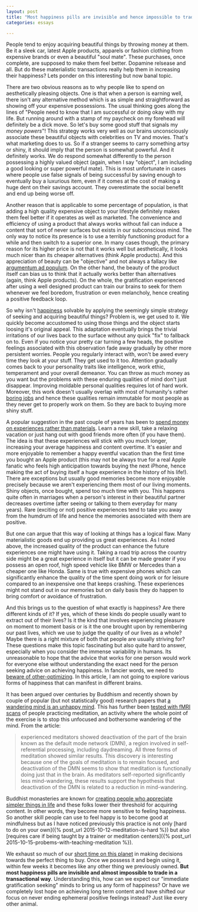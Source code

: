 ```yaml
---
layout: post
title: "Most happiness pills are invisible and hence impossible to trade"
categories: essays

---
```


People tend to enjoy acquiring beautiful things by throwing money at them. Be it a sleek car, latest Apple products, apparels or fashion clothing from expensive brands or even a beautiful "soul mate". These purchases, once complete, are supposed to make them feel better. Dopamine relsease and all. But do these materialistic transactions really help them in increasing their happiness? Lets ponder on this interesting but now banal topic.

There are two obvious reasons as to why people like to spend on aesthetically pleasing objects. One is that when a person is earning well, there isn't any alternative method which is as simple and straightforward as showing off your expensive possessions. The usual thinking goes along the lines of "People need to know that I am successful or doing okay with my life. But running around with a stamp of my paycheck on my forehead will definitely be a dick move. So let's buy some good stuff that signals my *money powers*"! This strategy works very well as our brains unconsciously associate these beautiful objects with celebrities on TV and movies. That's what marketing does to us. So if a stranger seems to carry something artsy or shiny, it should imply that the person is somewhat powerful. And it definitely works. We do respond somewhat differently to the person possessing a highly valued object (again, when I say "object", I am including a good looking or super powerful mate). This is most unfortunate in cases where people use false signals of being successful by saving enough to eventually buy a luxurious item, even if it comes at the cost of making a huge dent on their savings account. They overestimate the social benefit and end up being worse off.

Another reason that is applicable to some percentage of population, is that adding a high quality expensive object to your lifestyle definitely makes them feel better if it operates as well as marketed. The convenience and efficiency of using a product that always works without fail can induce a content that sort of never surfaces but exists in our subconscious mind. The only way to notice its presence is to use a terribly functioning product for a while and then switch to a superior one. In many cases though, the primary reason for its higher price is not that it works well but aesthetically, it looks much nicer than its cheaper alternatives (think Apple products). And this appreciation of beauty can be "objective" and not always a fallacy like [argumentum ad populum](https://en.wikipedia.org/wiki/Argumentum_ad_populum). On the other hand, the beauty of the product itself can bias us to think that it actually works better than alternatives (again, think Apple products). On the whole, the gratification experienced after using a well designed product can train our brains to seek for them whenever we feel boredom, frustration or even melancholy, hence creating a positive feedback loop.  

So why isn't [happiness](http://plato.stanford.edu/entries/happiness/) solvable by applying the seemingly simple strategy of seeking and acquiring beautiful things? Problem is, we get used to it. We quickly become accustomed to using those things and the object starts loosing it's original appeal. This adaptation eventually brings the trivial irritations of our lives back to the surface without any quick "fix" to fallback on to. Even if you notice your pretty car turning a few heads, the positive feelings associated with this observation fade away gradually by other more persistent worries. People you regularly interact with, won't be awed every time they look at your stuff. They get used to it too.  Attention gradually comes back to your personality traits like intelligence, work ethic, temperament and your overall demeanor. You can throw as much money as you want but the problems with these enduring qualities of mind don't just disappear. Improving moldable personal qualities requires lot of hard work. Moreover, this work doesn't usually overlap with most of humanity's rather [boring jobs](http://strikemag.org/bullshit-jobs/) and hence these qualities remain immutable for most people as they never get to properly work on them. So they are back to buying more shiny stuff.

A popular suggestion in the past couple of years has been to [spend money on experiences rather than materials](http://www.lifehack.org/articles/money/this-why-you-might-spend-money-experiences-not-things.html).  Learn a new skill, take a relaxing vacation or just hang out with good friends more often (if you have them). The idea is that these experiences will stick with you much longer, increasing your average happiness and content overtime. It's easier and more enjoyable to remember a happy eventful vacation than the first time you bought an Apple product (this may not be always true for a real Apple fanatic who feels high anticipation towards buying the next iPhone, hence making the act of buying itself a huge experience in the history of his life!). There are exceptions but usually good memories become more enjoyable precisely because we aren't experiencing them most of our living moments.  Shiny objects, once bought, spend too much time with you. This happens quite often in marriages when a person's interest in their beautiful partner decreases overtime (after seeing or talking to them everyday for many years). Rare (exciting or not) positive experiences tend to take you away from the humdrum of life and hence the memories associated with them are positive. 

But one can argue that this way of looking at things has a logical flaw. Many materialistic goods end up providing us great experiences. As I noted above,  the increased quality of the product can enhance the future experiences one might have using it. Taking a road trip across the country side might be a great experience in itself but it can be made greater if you possess an open roof, high speed vehicle like BMW or Mercedes than a cheaper one like Honda. Same is true with expensive phones which can significantly enhance the quality of the time spent doing work or for leisure compared to an inexpensive one that keeps crashing. These experiences might not stand out in our memories but on daily basis they do happen to bring comfort or avoidance of frustration. 

And this brings us to the question of what exactly is happiness? Are there different kinds of it? If yes, which of these kinds do people usually want to extract out of their lives? Is it the kind that involves experiencing pleasure on moment to moment basis or is it the one brought upon by remembering our past lives, which we use to judge the quality of our lives as a whole? Maybe there is a right mixture of both that people are usually striving for? These questions make this topic fascinating but also quite hard to answer, especially when you consider the immense variability in humans. Its unreasonable to hope that the advice that works for one person would work for everyone else without understanding the exact need for the person seeking advice on achieving happiness. In fancier words, we need to [beware of other-optimizing](http://lesswrong.com/lw/9v/beware_of_otheroptimizing/). In this article, I am not going to explore various forms of happiness that can manifest in different brains. 

It has been argued over centuries by Buddhism and recently shown by couple of popular (but not statistically good) research papers that [a wandering mind is an unhappy mind](http://www.danielgilbert.com/KILLINGSWORTH%20&%20GILBERT%20(2010).pdf). This has further been [tested with fMRI scans](http://www.yalescientific.org/2012/05/the-healing-art-of-meditation/) of people practicing meditation, an activity where the whole point of the exercise is to stop this unfocused and bothersome wandering of the mind. From the article:

>experienced meditators showed deactivation of the part of the brain known as the default mode network (DMN), a region involved in self-referential processing, including daydreaming. All three forms of meditation showed similar results. This discovery is interesting because one of the goals of meditation is to remain focused, and deactivation of the DMN seems to show that meditation is functionally doing just that in the brain. As meditators self-reported significantly less mind-wandering, these results support the hypothesis that deactivation of the DMN is related to a reduction in mind-wandering.


Buddhist monasteries are known for [creating people who appreciate simpler things in life](http://nyoho.com/2012/06/25/monasteries-and-the-real-world/) and these folks lower their threshold for acquiring content. In other words, they become more sensitive to feeling happiness. So another skill people can use to feel happy is to become good at mindfulness but as I have noticed previously this practice is not only [hard to do on your own]({% post_url 2015-10-12-meditation-is-hard %}) but also [requires care if being taught by a trainer or meditation centers]({% post_url  2015-10-15-probems-with-teaching-meditation %}). 

We exhaust so much of our [short time on this planet](https://prazas.wordpress.com/2008/08/01/the-average-human-life-is-28000-days-long/) in making decisions towards the perfect thing to buy. Once we possess it and begin using it, within few weeks it becomes like any other thing we previously owned. **But most happiness pills are invisible and almost impossible to trade in a transactional way**. Understanding this, how can we expect our "immediate gratification seeking" minds to bring us any form of happiness? Or have we completely lost hope on achieving long term content and have shifted our focus on never ending ephemeral positive feelings instead? Just like every other animal.

